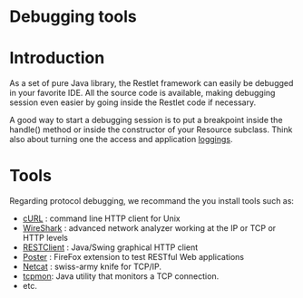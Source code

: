 Debugging tools
===============

Introduction
============

As a set of pure Java library, the Restlet framework can easily be
debugged in your favorite IDE. All the source code is available, making
debugging session even easier by going inside the Restlet code if
necessary.

A good way to start a debugging session is to put a breakpoint inside
the handle() method or inside the constructor of your Resource subclass.
Think also about turning one the access and application
[loggings](http://wiki.restlet.org/docs_2.1/13-restlet/275-restlet/311-restlet/101-restlet.html "Logging").

Tools
=====

Regarding protocol debugging, we recommand the you install tools such
as:

-   [cURL](http://curl.haxx.se/)
    : command line HTTP client for Unix
-   [WireShark](http://www.wireshark.org/)
    : advanced network analyzer working at the IP or TCP or HTTP levels
-   [RESTClient](http://code.google.com/p/rest-client/)
    : Java/Swing graphical HTTP client
-   [Poster](http://code.google.com/p/poster-extension/)
    : FireFox extension to test RESTful Web applications
-   [Netcat](http://netcat.sourceforge.net/)
    : swiss-army knife for TCP/IP.
-   [tcpmon](https://tcpmon.dev.java.net/):
    Java utility that monitors a TCP connection.
-   etc.

